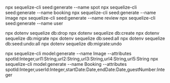 npx sequelize-cli seed:generate --name spot
npx sequelize-cli seed:generate --name booking
npx sequelize-cli seed:generate --name image
npx sequelize-cli seed:generate --name review
npx sequelize-cli seed:generate --name user

npx dotenv sequelize db:drop
npx dotenv sequelize db:create
npx dotenv sequelize db:migrate
npx dotenv sequelize db:seed:all
npx dotenv sequelize db:seed:undo:all
npx dotenv sequelize db:migrate:undo

npx sequelize-cli model:generate --name Image --attributes spotId:Integer,url1:String,url2:String,url3:String,url4:String,url5:String
npx sequelize-cli model:generate --name Booking --attributes spotId:Integer,userId:Integer,startDate:Date,endDate:Date,guestNumber:Integer


